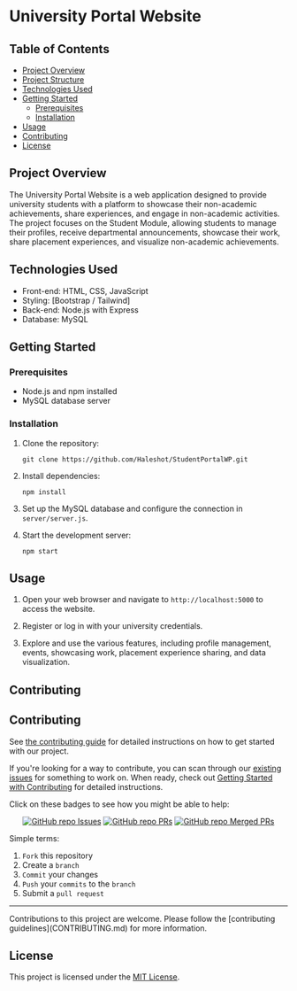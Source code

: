 ﻿# University Portal Website

## Table of Contents
- [Project Overview](#project-overview)
- [Project Structure](#project-structure)
- [Technologies Used](#technologies-used)
- [Getting Started](#getting-started)
  - [Prerequisites](#prerequisites)
  - [Installation](#installation)
- [Usage](#usage)
- [Contributing](#contributing)
- [License](#license)

## Project Overview
The University Portal Website is a web application designed to provide university students with a platform to showcase their non-academic achievements, share experiences, and engage in non-academic activities. The project focuses on the Student Module, allowing students to manage their profiles, receive departmental announcements, showcase their work, share placement experiences, and visualize non-academic achievements.

<!-- Uncomment the following once we are done with the project on the whole -->
<!-- ## Project Structure
The project follows a common web development project structure:

```
university-portal-website/
|-- public/
|   |-- index.html
|   |-- css/
|   |   |-- styles.css
|   |-- js/
|   |   |-- main.js
|-- src/
|   |-- components/
|   |   |-- header/
|   |   |   |-- Header.js
|   |   |-- footer/
|   |   |   |-- Footer.js
|   |-- pages/
|   |   |-- home/
|   |   |   |-- Home.js
|   |   |-- about/
|   |   |   |-- About.js
|   |-- App.js
|-- server/
|   |-- server.js
|-- .gitignore
|-- package.json
|-- README.md
``` -->

## Technologies Used
- Front-end: HTML, CSS, JavaScript
- Styling: [Bootstrap / Tailwind]
- Back-end: Node.js with Express
- Database: MySQL

## Getting Started

### Prerequisites
- Node.js and npm installed
- MySQL database server

### Installation
1. Clone the repository:
   ```
   git clone https://github.com/Haleshot/StudentPortalWP.git
   ```
<!-- 
2. Navigate to the project directory:
   ```
   cd university-portal-website
   ``` -->

2. Install dependencies:
   ```
   npm install
   ```

3. Set up the MySQL database and configure the connection in `server/server.js`.

4. Start the development server:
   ```
   npm start
   ```

## Usage
1. Open your web browser and navigate to `http://localhost:5000` to access the website.

2. Register or log in with your university credentials.

3. Explore and use the various features, including profile management, events, showcasing work, placement experience sharing, and data visualization.

## Contributing
<!-- Contributing -->
<h2 id="Contributing"> Contributing </h2>

<p align="justify">

See [the contributing guide](CONTRIBUTING.md) for detailed instructions on how to get started with our project.

If you're looking for a way to contribute, you can scan through our [existing issues](https://github.com/Haleshot/StudentPortalWP/issues) for something to work on. When ready, check out [Getting Started with Contributing](CONTRIBUTING.md) for detailed instructions.


Click on these badges to see how you might be able to help:

<div align="center" markdown="1">

[![GitHub repo Issues](https://img.shields.io/github/issues/Haleshot/StudentPortalWP?style=flat&logo=github&logoColor=red&label=Issues)](https://github.com/Haleshot/StudentPortalWP/issues) [![GitHub repo PRs](https://img.shields.io/github/issues-pr/Haleshot/StudentPortalWP?style=flat&logo=github&logoColor=orange&label=PRs)](https://github.com/Haleshot/StudentPortalWP/pulls) [![GitHub repo Merged PRs](https://img.shields.io/github/issues-search/Haleshot/StudentPortalWP?style=flat&logo=github&logoColor=green&label=Merged%20PRs&query=is%3Amerged)](https://github.com/Haleshot/StudentPortalWP/pulls?q=is%3Apr+is%3Amerged)

</div>

Simple terms:

1. `Fork` this repository
2. Create a `branch`
3. `Commit` your changes
4. `Push` your `commits` to the `branch`
5. Submit a `pull request`

</p>
<hr>
Contributions to this project are welcome. Please follow the [contributing guidelines](CONTRIBUTING.md) for more information.

## License
This project is licensed under the [MIT License](LICENSE).

